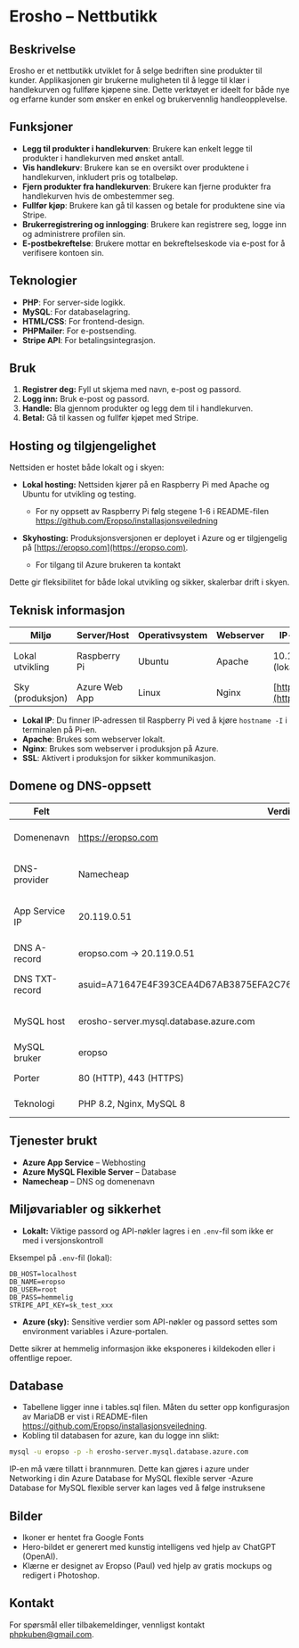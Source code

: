 # Erosho – Nettbutikk


## Beskrivelse

Erosho er et nettbutikk utviklet for å selge bedriften sine produkter til kunder. Applikasjonen gir brukerne muligheten til å legge til klær i handlekurven og fullføre kjøpene sine. Dette verktøyet er ideelt for både nye og erfarne kunder som ønsker en enkel og brukervennlig handleopplevelse.

## Funksjoner

- **Legg til produkter i handlekurven**: Brukere kan enkelt legge til produkter i handlekurven med ønsket antall.
- **Vis handlekurv**: Brukere kan se en oversikt over produktene i handlekurven, inkludert pris og totalbeløp.
- **Fjern produkter fra handlekurven**: Brukere kan fjerne produkter fra handlekurven hvis de ombestemmer seg.
- **Fullfør kjøp**: Brukere kan gå til kassen og betale for produktene sine via Stripe.
- **Brukerregistrering og innlogging**: Brukere kan registrere seg, logge inn og administrere profilen sin.
- **E-postbekreftelse**: Brukere mottar en bekreftelseskode via e-post for å verifisere kontoen sin.

## Teknologier

- **PHP**: For server-side logikk.
- **MySQL**: For databaselagring.
- **HTML/CSS**: For frontend-design.
- **PHPMailer**: For e-postsending.
- **Stripe API**: For betalingsintegrasjon.


## Bruk
1. **Registrer deg:** Fyll ut skjema med navn, e-post og passord.
2. **Logg inn:** Bruk e-post og passord.
3. **Handle:** Bla gjennom produkter og legg dem til i handlekurven.
4. **Betal:** Gå til kassen og fullfør kjøpet med Stripe.



## Hosting og tilgjengelighet

Nettsiden er hostet både lokalt og i skyen:

- **Lokal hosting:** Nettsiden kjører på en Raspberry Pi med Apache og Ubuntu for utvikling og testing.
    - For ny oppsett av Raspberry Pi følg stegene 1-6 i README-filen https://github.com/Eropso/installasjonsveiledning


- **Skyhosting:** Produksjonsversjonen er deployet i Azure og er tilgjengelig på [https://eropso.com](https://eropso.com).
    - For tilgang til Azure brukeren ta kontakt

Dette gir fleksibilitet for både lokal utvikling og sikker, skalerbar drift i skyen.

## Teknisk informasjon

| Miljø           | Server/Host         | Operativsystem | Webserver | IP-adresse / URL         | Annet         |
|-----------------|--------------------|----------------|-----------|--------------------------|---------------|
| Lokal utvikling | Raspberry Pi        | Ubuntu         | Apache    | 10.100.10.134 (lokal IP) | Tilgang via LAN |
| Sky (produksjon)| Azure Web App      | Linux   | Nginx     | [https://eropso.com](https://eropso.com) | SSL aktivert   |

- **Lokal IP**: Du finner IP-adressen til Raspberry Pi ved å kjøre `hostname -I` i terminalen på Pi-en.
- **Apache**: Brukes som webserver lokalt.
- **Nginx**: Brukes som webserver i produksjon på Azure.
- **SSL**: Aktivert i produksjon for sikker kommunikasjon.

## Domene og DNS-oppsett

| Felt              | Verdi                                          | Kommentar                            |
|-------------------|-----------------------------------------------|---------------------------------------|
| Domenenavn        | https://eropso.com                       | Registrert hos Namecheap              |
| DNS-provider      | Namecheap                                     | Brukes til å administrere DNS         |
| App Service IP    | 20.119.0.51                                   | Peker til Azure App Service (A-record)|
| DNS A-record      | eropso.com → 20.119.0.51                | Kreves for tilkobling                 |
| DNS TXT-record    | asuid=A71647E4F393CEA4D67AB3875EFA2C76D3ED9FCF8671C5A3C9E058C77FEBBAA8                   | Brukes for verifisering i Azure  |
| MySQL host        | erosho-server.mysql.database.azure.com                 | MySQL Flexible Server                 |
| MySQL bruker      | eropso                                     | Opprettes i Azure                     |
| Porter            | 80 (HTTP), 443 (HTTPS)                        | Standard for nettsider                |
| Teknologi         | PHP 8.2, Nginx, MySQL 8                        | App Service stack                     |

## Tjenester brukt

- **Azure App Service** – Webhosting
- **Azure MySQL Flexible Server** – Database
- **Namecheap** – DNS og domenenavn

## Miljøvariabler og sikkerhet

- **Lokalt:** Viktige passord og API-nøkler lagres i en `.env`-fil som ikke er med i versjonskontroll

Eksempel på `.env`-fil (lokal):
```env
DB_HOST=localhost
DB_NAME=eropso
DB_USER=root
DB_PASS=hemmelig
STRIPE_API_KEY=sk_test_xxx
```
- **Azure (sky):** Sensitive verdier som API-nøkler og passord settes som environment variables i Azure-portalen.

Dette sikrer at hemmelig informasjon ikke eksponeres i kildekoden eller i offentlige repoer.

## Database
- Tabellene ligger inne i tables.sql filen. Måten du setter opp konfigurasjon av MariaDB er vist i README-filen https://github.com/Eropso/installasjonsveiledning.
- Kobling til databasen for azure, kan du logge inn slikt:
```bash
mysql -u eropso -p -h erosho-server.mysql.database.azure.com
```
IP-en må være tillatt i brannmuren. Dette kan gjøres i azure under Networking i din Azure Database for MySQL flexible server
-Azure Database for MySQL flexible server kan lages ved å følge instruksene

## Bilder
 - Ikoner er hentet fra Google Fonts
 - Hero-bildet er generert med kunstig intelligens ved hjelp av ChatGPT (OpenAI).
 - Klærne er designet av Eropso (Paul) ved hjelp av gratis mockups og redigert i Photoshop.

## Kontakt
For spørsmål eller tilbakemeldinger, vennligst kontakt phpkuben@gmail.com.
